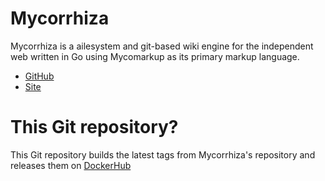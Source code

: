 ﻿# Mycorrhiza

Mycorrhiza is a ailesystem and git-based wiki engine for the independent web written in Go using Mycomarkup as its primary markup language.

* [GitHub](https://github.com/bouncepaw/mycorrhiza)
* [Site](https://mycorrhiza.wiki/)

# This Git repository?

This Git repository builds the latest tags from Mycorrhiza's repository and releases them on [DockerHub](https://hub.docker.com/repository/docker/jrasanen/mycorrhiza-docker/)

